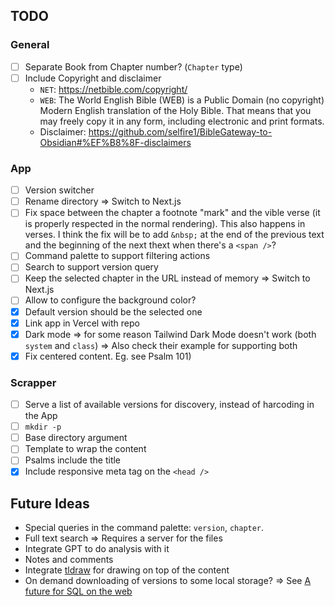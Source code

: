 ## TODO

### General

- [ ] Separate Book from Chapter number? (`Chapter` type)
- [ ] Include Copyright and disclaimer
    - `NET`: https://netbible.com/copyright/
    - `WEB`: The World English Bible (WEB) is a Public Domain (no copyright) Modern English translation of the Holy Bible. That means that you may freely copy it in any form, including electronic and print formats.
    - Disclaimer: <https://github.com/selfire1/BibleGateway-to-Obsidian#%EF%B8%8F-disclaimers>

### App

- [ ] Version switcher
- [ ] Rename directory => Switch to Next.js
- [ ] Fix space between the chapter a footnote "mark" and the vible verse
  (it is properly respected in the normal rendering). This also happens in
  verses. I think the fix will be to add `&nbsp;` at the end of the previous
  text and the beginning of the next thext when there's a `<span />`?
- [ ] Command palette to support filtering actions
- [ ] Search to support version query
- [ ] Keep the selected chapter in the URL instead of memory => Switch to Next.js
- [ ] Allow to configure the background color?
- [x] Default version should be the selected one
- [x] Link app in Vercel with repo
- [x] Dark mode => for some reason Tailwind Dark Mode doesn't work (both `system` and `class`) => Also check their example for supporting both
- [x] Fix centered content. Eg. see Psalm 101)

### Scrapper

- [ ] Serve a list of available versions for discovery, instead of harcoding in the App
- [ ] `mkdir -p`
- [ ] Base directory argument
- [ ] Template to wrap the content
- [ ] Psalms include the title
- [x] Include responsive meta tag on the `<head />`

## Future Ideas

- Special queries in the command palette: `version`, `chapter`.
- Full text search => Requires a server for the files
- Integrate GPT to do analysis with it
- Notes and comments
- Integrate [tldraw](https://www.tldraw.dev/) for drawing on top of the content
- On demand downloading of versions to some local storage? => See [A future for SQL on the web](https://jlongster.com/future-sql-web)
